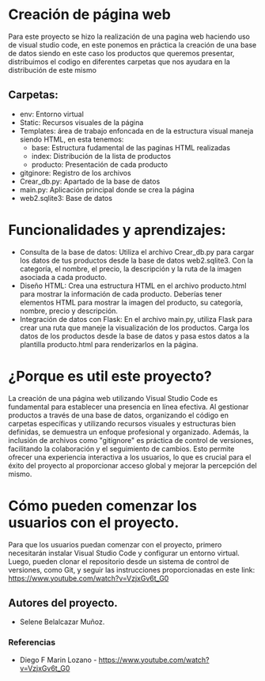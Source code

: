 # **Creación de página web** 
Para este proyecto se hizo la realización de una pagina web haciendo uso de visual studio code, en este ponemos en práctica la creación de una base de datos siendo en este caso los productos que queremos presentar, distribuimos el codigo en diferentes carpetas que nos ayudara en la distribución de este mismo

## **Carpetas:**
+ env: Entorno virtual
+ Static: Recursos visuales de la página
+ Templates: área de trabajo enfoncada en de la estructura visual maneja siendo HTML, en esta tenemos:
  - base: Estructura fudamental de las paginas HTML realizadas
  - index: Distribución de la lista de productos
  - producto: Presentación de cada producto
+ gitginore: Registro de los archivos
+ Crear_db.py: Apartado de la base de datos
+ main.py: Aplicación principal donde se crea la página
+ web2.sqlite3: Base de datos

# **Funcionalidades y aprendizajes:**
+ Consulta de la base de datos: Utiliza el archivo Crear_db.py para cargar los datos de tus productos desde la base de datos web2.sqlite3. Con la categoría, el nombre, el precio, la descripción y la ruta de la imagen asociada a cada producto.
+ Diseño HTML: Crea una estructura HTML en el archivo producto.html para mostrar la información de cada producto. Deberías tener elementos HTML para mostrar la imagen del producto, su categoría, nombre, precio y descripción.
+ Integración de datos con Flask: En el archivo main.py, utiliza Flask para crear una ruta que maneje la visualización de los productos. Carga los datos de los productos desde la base de datos y pasa estos datos a la plantilla producto.html para renderizarlos en la página.

# **¿Porque es util este proyecto?**
La creación de una página web utilizando Visual Studio Code es fundamental para establecer una presencia en línea efectiva. Al gestionar productos a través de una base de datos, organizando el código en carpetas específicas y utilizando recursos visuales y estructuras bien definidas, se demuestra un enfoque profesional y organizado. Además, la inclusión de archivos como "gitignore" es práctica de control de versiones, facilitando la colaboración y el seguimiento de cambios. Esto permite ofrecer una experiencia interactiva a los usuarios, lo que es crucial para el éxito del proyecto al proporcionar acceso global y mejorar la percepción del mismo.

# **Cómo pueden comenzar los usuarios con el proyecto.**
Para que los usuarios puedan comenzar con el proyecto, primero necesitarán instalar Visual Studio Code y configurar un entorno virtual. Luego, pueden clonar el repositorio desde un sistema de control de versiones, como Git, y seguir las instrucciones proporcionadas en este link: https://www.youtube.com/watch?v=VzjxGv6t_G0

## **Autores del proyecto.**
+ Selene Belalcazar Muñoz.
### **Referencias**
+ Diego F Marin Lozano - https://www.youtube.com/watch?v=VzjxGv6t_G0


